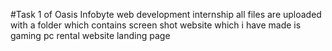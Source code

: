 #Task 1 of Oasis Infobyte web development internship
all files are uploaded with a folder which contains screen shot
website which i have made is gaming pc rental website landing page
